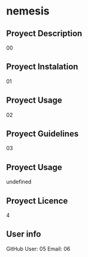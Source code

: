# nemesis

## Proyect Description

00

## Proyect Instalation

01

## Proyect Usage

02

## Proyect Guidelines

03

## Proyect Usage

undefined

## Proyect Licence

4

## User info

GitHub User: 05
Email: 06